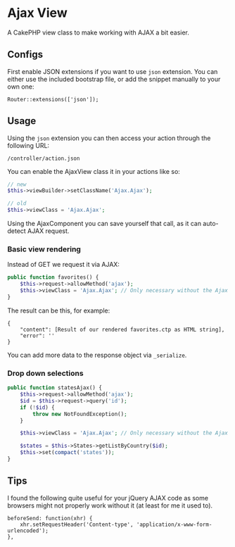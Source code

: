 # Ajax View

A CakePHP view class to make working with AJAX a bit easier.

## Configs
First enable JSON extensions if you want to use `json` extension.
You can either use the included bootstrap file, or add the snippet manually to your own one:
```
Router::extensions(['json']);
```

## Usage
Using the `json` extension you can then access your action through the following URL:
```
/controller/action.json
```

You can enable the AjaxView class it in your actions like so:
```php
// new
$this->viewBuilder->setClassName('Ajax.Ajax');

// old
$this->viewClass = 'Ajax.Ajax';
```
Using the AjaxComponent you can save yourself that call, as it can auto-detect AJAX request.


### Basic view rendering
Instead of GET we request it via AJAX:
```php
public function favorites() {
	$this->request->allowMethod('ajax');
	$this->viewClass = 'Ajax.Ajax'; // Only necessary without the Ajax component
}
```

The result can be this, for example:
```
{
	"content": [Result of our rendered favorites.ctp as HTML string],
	"error": ''
}
```
You can add more data to the response object via `_serialize`.


### Drop down selections
```php
public function statesAjax() {
	$this->request->allowMethod('ajax');
	$id = $this->request->query('id');
	if (!$id) {
		throw new NotFoundException();
	}

	$this->viewClass = 'Ajax.Ajax'; // Only necessary without the Ajax component

	$states = $this->States->getListByCountry($id);
	$this->set(compact('states'));
}
```


## Tips
I found the following quite useful for your jQuery AJAX code as some browsers might not properly work without it (at least for me it used to).
```
beforeSend: function(xhr) {
	xhr.setRequestHeader('Content-type', 'application/x-www-form-urlencoded');
},
```
